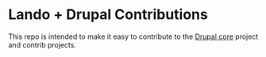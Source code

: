 # Lando + Drupal Contributions

This repo is intended to make it easy to contribute to the [Drupal core](https://drupal.org/project/drupal) project and contrib projects.

